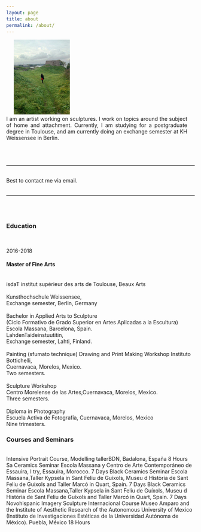 ```yaml
---
layout: page
title: about
permalink: /about/
---
```


<img class="col one right" style="height:200px;margin-left: 20px;" src="/img/prof_pic.jpg">

<br/>

<div style="text-align: justify; margin-right: 20px;">
   <div>I am an artist working on sculptures. I work on topics around the subject of home and attachment. Currently, I am studying for a postgraduate degree in Toulouse, and am currently doing an exchange semester at KH Weissensee in Berlin.</div>
</div>
<br/>

<br/>

<br/>
<hr/>
<br/>
<span class="contacticon center">
	<a href="mailto:alarconbego@gmail.com"><i class="fa fa-envelope-square"></i></a>
	<a href="https://www.behance.net/begoalarcon" target="_blank"><i class="fa fa-behance-square"></i></a>
	<a href="https://www.instagram.com/begoalagu/" target="_blank"><i class="fa fa-instagram"></i></a>
</span>

<div class="col three caption">
	Best to contact me via email.
</div>

<br/>
<hr/>
<br/>



<br/>
<h3>Education</h3> <br/>
<div id="textbox">
  <p class="alignright">2016-2018</p>
</div>
<h4>Master of Fine Arts </h4><br/>
isdaT institut supérieur des arts de Toulouse, Beaux Arts<br/>
<br/>
Kunsthochschule Weissensee,<br/>
Exchange semester, Berlin, Germany <br/>
<br/>
Bachelor in Applied Arts to Sculpture<br/>
(Ciclo Formativo de Grado Superior en Artes Aplicadas a la Escultura)<br/>
Escola Massana, Barcelona, Spain.<br/>
LahdenTaideinstuutitin, <br/>
Exchange semester, Lahti, Finland.<br/>
<br/>
Painting (sfumato technique) Drawing and Print Making Workshop Instituto Bottichelli,<br/>
Cuernavaca, Morelos, Mexico.<br/>
Two semesters.<br/>
<br/>
Sculpture Workshop<br/>
Centro Morelense de las Artes,Cuernavaca, Morelos, Mexico. <br/>
Three semesters.<br/>
<br/>
Diploma in Photography<br/>
Escuela Activa de Fotografía, Cuernavaca, Morelos, Mexico <br/>
Nine trimesters.<br/>

<h3>Courses and Seminars</h3> <br/>
Intensive Portrait Course, Modelling tallerBDN, Badalona, España
8 Hours
Sa  Ceramics Seminar
Escola Massana y Centro de Arte Contemporáneo de Essauira, I try, Essauira, Morocco.
7 Days
Black Ceramics Seminar
Escola Massana,Taller Kypsela in Sant Feliu de Guíxols, Museu d ́Història de Sant Feliu de Guíxols and Taller Marcó in Quart, Spain.
7 Days
Black Ceramics Seminar
Escola Massana,Taller Kypsela in Sant Feliu de Guíxols, Museu d ́Història de Sant Feliu de Guíxols and Taller Marcó in Quart, Spain.
7 Days
Novohispanic Imagery Sculpture Internacional Course
Museo Amparo and the Institute of Aesthetic Research of the Autonomous University of Mexico (Instituto de Investigaciones Estéticas de la Universidad Autónoma de México). Puebla, México
18 Hours
